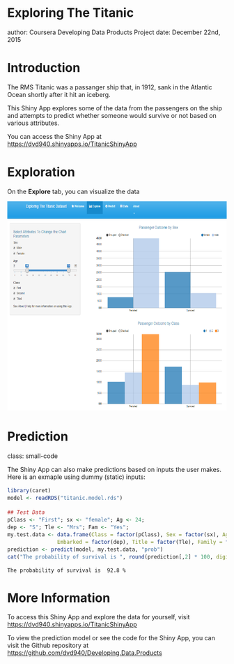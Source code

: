 <style>
.small-code pre code {
  font-size: 1em;
}
</style>

Exploring The Titanic
========================================================
author: Coursera Developing Data Products Project
date: December 22nd, 2015

Introduction
========================================================

The RMS Titanic was a passanger ship that, in 1912, sank in the Atlantic Ocean shortly after it hit an iceberg. 

This Shiny App explores some of the data from the passengers on the ship and attempts to predict whether someone would survive or not based on various attributes.

You can access the Shiny App at https://dvd940.shinyapps.io/TitanicShinyApp


Exploration 
========================================================
On the **Explore** tab, you can visualize the data

<div align="left">
<img src="explore1.png" width=600 height=480>
</div>

Prediction
========================================================
class: small-code

The Shiny App can also make predictions based on inputs the user makes. Here is an exmaple using dummy (static) inputs: 


```r
library(caret)
model <- readRDS("titanic.model.rds")

## Test Data
pClass <- "First"; sx <- "female"; Ag <- 24;
dep <- "S"; Tle <- "Mrs"; Fam <- "Yes";
my.test.data <- data.frame(Class = factor(pClass), Sex = factor(sx), Age = Ag, 
                Embarked = factor(dep), Title = factor(Tle), Family = factor(Fam))
prediction <- predict(model, my.test.data, "prob")
cat("The probability of survival is ", round(prediction[,2] * 100, digits = 2), "%")
```

```
The probability of survival is  92.8 %
```

More Information
========================================================

To access this Shiny App and explore the data for yourself, visit https://dvd940.shinyapps.io/TitanicShinyApp

To view the prediction model or see the code for the Shiny App, you can visit the Github repository at https://github.com/dvd940/Developing.Data.Products
